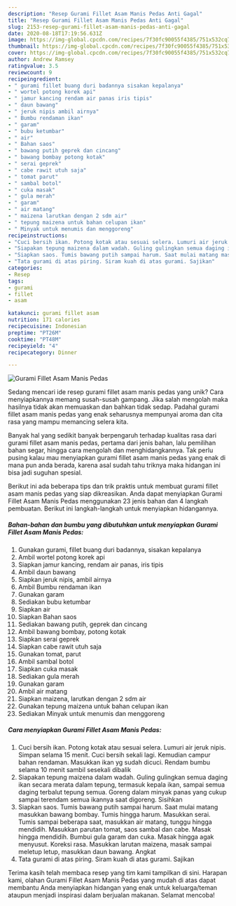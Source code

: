 ```yaml
---
description: "Resep Gurami Fillet Asam Manis Pedas Anti Gagal"
title: "Resep Gurami Fillet Asam Manis Pedas Anti Gagal"
slug: 2153-resep-gurami-fillet-asam-manis-pedas-anti-gagal
date: 2020-08-18T17:19:56.631Z
image: https://img-global.cpcdn.com/recipes/7f30fc90055f4385/751x532cq70/gurami-fillet-asam-manis-pedas-foto-resep-utama.jpg
thumbnail: https://img-global.cpcdn.com/recipes/7f30fc90055f4385/751x532cq70/gurami-fillet-asam-manis-pedas-foto-resep-utama.jpg
cover: https://img-global.cpcdn.com/recipes/7f30fc90055f4385/751x532cq70/gurami-fillet-asam-manis-pedas-foto-resep-utama.jpg
author: Andrew Ramsey
ratingvalue: 3.5
reviewcount: 9
recipeingredient:
- " gurami fillet buang duri badannya sisakan kepalanya"
- " wortel potong korek api"
- " jamur kancing rendam air panas iris tipis"
- " daun bawang"
- " jeruk nipis ambil airnya"
- " Bumbu rendaman ikan"
- " garam"
- " bubu ketumbar"
- " air"
- " Bahan saos"
- " bawang putih geprek dan cincang"
- " bawang bombay potong kotak"
- " serai geprek"
- " cabe rawit utuh saja"
- " tomat parut"
- " sambal botol"
- " cuka masak"
- " gula merah"
- " garam"
- " air matang"
- " maizena larutkan dengan 2 sdm air"
- " tepung maizena untuk bahan celupan ikan"
- " Minyak untuk menumis dan menggoreng"
recipeinstructions:
- "Cuci bersih ikan. Potong kotak atau sesuai selera. Lumuri air jeruk nipis. Simpan selama 15 menit. Cuci bersih sekali lagi. Kemudian campur bahan rendaman. Masukkan ikan yg sudah dicuci. Rendam bumbu selama 10 menit sambil sesekali dibalik"
- "Siapakan tepung maizena dalam wadah. Guling gulingkan semua daging ikan secara merata dalam tepung, termasuk kepala ikan, sampai semua daging terbalut tepung semua. Goreng dalam minyak panas yang cukup sampai terendam semua ikannya saat digoreng. Sisihkan"
- "Siapkan saos. Tumis bawang putih sampai harum. Saat mulai matang masukkan bawang bombay. Tumis hingga harum. Masukkan serai. Tumis sampai beberapa saat, masukkan air matang, tunggu hingga mendidih. Masukkan parutan tomat, saos sambal dan cabe. Masak hingga mendidih. Bumbui gula garam dan cuka. Masak hingga agak menyusut. Koreksi rasa. Masukkan larutan maizena, masak sampai meletup letup, masukkan daun bawang. Angkat"
- "Tata gurami di atas piring. Siram kuah di atas gurami. Sajikan"
categories:
- Resep
tags:
- gurami
- fillet
- asam

katakunci: gurami fillet asam 
nutrition: 171 calories
recipecuisine: Indonesian
preptime: "PT26M"
cooktime: "PT48M"
recipeyield: "4"
recipecategory: Dinner

---
```



![Gurami Fillet Asam Manis Pedas](https://img-global.cpcdn.com/recipes/7f30fc90055f4385/751x532cq70/gurami-fillet-asam-manis-pedas-foto-resep-utama.jpg)

Sedang mencari ide resep gurami fillet asam manis pedas yang unik? Cara menyiapkannya memang susah-susah gampang. Jika salah mengolah maka hasilnya tidak akan memuaskan dan bahkan tidak sedap. Padahal gurami fillet asam manis pedas yang enak seharusnya mempunyai aroma dan cita rasa yang mampu memancing selera kita.

Banyak hal yang sedikit banyak berpengaruh terhadap kualitas rasa dari gurami fillet asam manis pedas, pertama dari jenis bahan, lalu pemilihan bahan segar, hingga cara mengolah dan menghidangkannya. Tak perlu pusing kalau mau menyiapkan gurami fillet asam manis pedas yang enak di mana pun anda berada, karena asal sudah tahu triknya maka hidangan ini bisa jadi suguhan spesial.




Berikut ini ada beberapa tips dan trik praktis untuk membuat gurami fillet asam manis pedas yang siap dikreasikan. Anda dapat menyiapkan Gurami Fillet Asam Manis Pedas menggunakan 23 jenis bahan dan 4 langkah pembuatan. Berikut ini langkah-langkah untuk menyiapkan hidangannya.

<!--inarticleads1-->

##### Bahan-bahan dan bumbu yang dibutuhkan untuk menyiapkan Gurami Fillet Asam Manis Pedas:

1. Gunakan  gurami, fillet buang duri badannya, sisakan kepalanya
1. Ambil  wortel potong korek api
1. Siapkan  jamur kancing, rendam air panas, iris tipis
1. Ambil  daun bawang
1. Siapkan  jeruk nipis, ambil airnya
1. Ambil  Bumbu rendaman ikan
1. Gunakan  garam
1. Sediakan  bubu ketumbar
1. Siapkan  air
1. Siapkan  Bahan saos
1. Sediakan  bawang putih, geprek dan cincang
1. Ambil  bawang bombay, potong kotak
1. Siapkan  serai geprek
1. Siapkan  cabe rawit utuh saja
1. Gunakan  tomat, parut
1. Ambil  sambal botol
1. Siapkan  cuka masak
1. Sediakan  gula merah
1. Gunakan  garam
1. Ambil  air matang
1. Siapkan  maizena, larutkan dengan 2 sdm air
1. Gunakan  tepung maizena untuk bahan celupan ikan
1. Sediakan  Minyak untuk menumis dan menggoreng




<!--inarticleads2-->

##### Cara menyiapkan Gurami Fillet Asam Manis Pedas:

1. Cuci bersih ikan. Potong kotak atau sesuai selera. Lumuri air jeruk nipis. Simpan selama 15 menit. Cuci bersih sekali lagi. Kemudian campur bahan rendaman. Masukkan ikan yg sudah dicuci. Rendam bumbu selama 10 menit sambil sesekali dibalik
1. Siapakan tepung maizena dalam wadah. Guling gulingkan semua daging ikan secara merata dalam tepung, termasuk kepala ikan, sampai semua daging terbalut tepung semua. Goreng dalam minyak panas yang cukup sampai terendam semua ikannya saat digoreng. Sisihkan
1. Siapkan saos. Tumis bawang putih sampai harum. Saat mulai matang masukkan bawang bombay. Tumis hingga harum. Masukkan serai. Tumis sampai beberapa saat, masukkan air matang, tunggu hingga mendidih. Masukkan parutan tomat, saos sambal dan cabe. Masak hingga mendidih. Bumbui gula garam dan cuka. Masak hingga agak menyusut. Koreksi rasa. Masukkan larutan maizena, masak sampai meletup letup, masukkan daun bawang. Angkat
1. Tata gurami di atas piring. Siram kuah di atas gurami. Sajikan




Terima kasih telah membaca resep yang tim kami tampilkan di sini. Harapan kami, olahan Gurami Fillet Asam Manis Pedas yang mudah di atas dapat membantu Anda menyiapkan hidangan yang enak untuk keluarga/teman ataupun menjadi inspirasi dalam berjualan makanan. Selamat mencoba!
